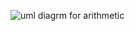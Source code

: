
![uml diagrm for arithmetic](https://user-images.githubusercontent.com/78854021/107877349-e1d5f000-6ef1-11eb-8f04-0ef4cd777de9.jpg)
